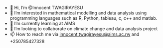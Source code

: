 - 👋 Hi, I’m @Innocent TWAGIRAYESU
- 👀 I’m interested in mathematical modelling and data analysis using programming languages such as R, Python, tableau, c, c++ and matlab.
- 🌱 I’m currently learning at AIMS
- 💞️ I’m looking to collaborate on climate change and data analysis project
- 📫 How to reach me via innocent.twagirayesu@aims.ac.rw and +250785427328

<!---
Ti-innocent/Ti-innocent is a ✨ special ✨ repository because its `README.md` (this file) appears on your GitHub profile.
You can click the Preview link to take a look at your changes.
--->

